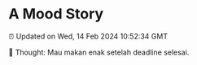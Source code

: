 # A Mood Story

⏰ Updated on Wed, 14 Feb 2024 10:52:34 GMT

💭 Thought: Mau makan enak setelah deadline selesai.

